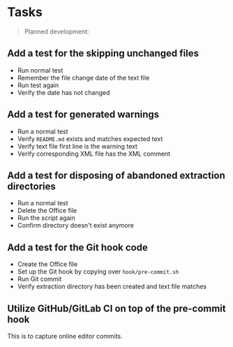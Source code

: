 # Tasks

> Planned development:

## Add a test for the skipping unchanged files

- Run normal test
- Remember the file change date of the text file
- Run test again
- Verify the date has not changed

## Add a test for generated warnings

- Run a normal test
- Verify `README.md` exists and matches expected text
- Verify text file first line is the warning text
- Verify corresponding XML file has the XML comment

## Add a test for disposing of abandoned extraction directories

- Run a normal test
- Delete the Office file
- Run the script again
- Confirm directory doesn't exist anymore

## Add a test for the Git hook code

- Create the Office file
- Set up the Git hook by copying over `hook/pre-commit.sh`
- Run Git commit
- Verify extraction directory has been created and text file matches

## Utilize GitHub/GitLab CI on top of the pre-commit hook

This is to capture online editor commits.
